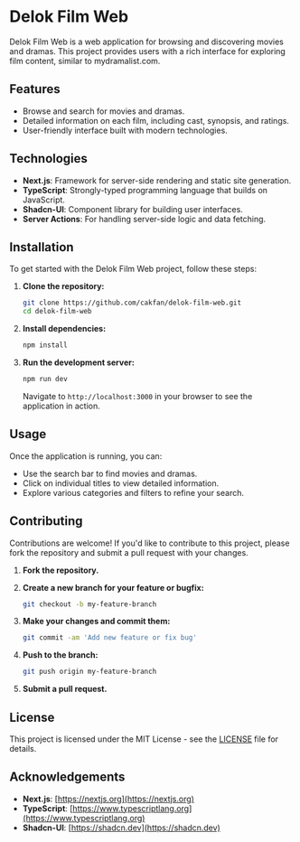 # Delok Film Web

Delok Film Web is a web application for browsing and discovering movies and dramas. This project provides users with a rich interface for exploring film content, similar to mydramalist.com.

## Features

- Browse and search for movies and dramas.
- Detailed information on each film, including cast, synopsis, and ratings.
- User-friendly interface built with modern technologies.

## Technologies

- **Next.js**: Framework for server-side rendering and static site generation.
- **TypeScript**: Strongly-typed programming language that builds on JavaScript.
- **Shadcn-UI**: Component library for building user interfaces.
- **Server Actions**: For handling server-side logic and data fetching.

## Installation

To get started with the Delok Film Web project, follow these steps:

1. **Clone the repository:**

   ```bash
   git clone https://github.com/cakfan/delok-film-web.git
   cd delok-film-web
   ```

2. **Install dependencies:**

   ```bash
   npm install
   ```

3. **Run the development server:**

   ```bash
   npm run dev
   ```

   Navigate to `http://localhost:3000` in your browser to see the application in action.

## Usage

Once the application is running, you can:

- Use the search bar to find movies and dramas.
- Click on individual titles to view detailed information.
- Explore various categories and filters to refine your search.

## Contributing

Contributions are welcome! If you'd like to contribute to this project, please fork the repository and submit a pull request with your changes.

1. **Fork the repository.**
2. **Create a new branch for your feature or bugfix:**

   ```bash
   git checkout -b my-feature-branch
   ```

3. **Make your changes and commit them:**

   ```bash
   git commit -am 'Add new feature or fix bug'
   ```

4. **Push to the branch:**

   ```bash
   git push origin my-feature-branch
   ```

5. **Submit a pull request.**

## License

This project is licensed under the MIT License - see the [LICENSE](LICENSE) file for details.

## Acknowledgements

- **Next.js**: [https://nextjs.org](https://nextjs.org)
- **TypeScript**: [https://www.typescriptlang.org](https://www.typescriptlang.org)
- **Shadcn-UI**: [https://shadcn.dev](https://shadcn.dev)
